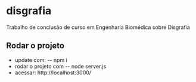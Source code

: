 # disgrafia

Trabalho de conclusão de curso em Engenharia Biomédica sobre Disgrafia

## Rodar o projeto

- update com: -- npm i
- rodar o projeto com -- node server.js
- acessar: http://localhost:3000/

